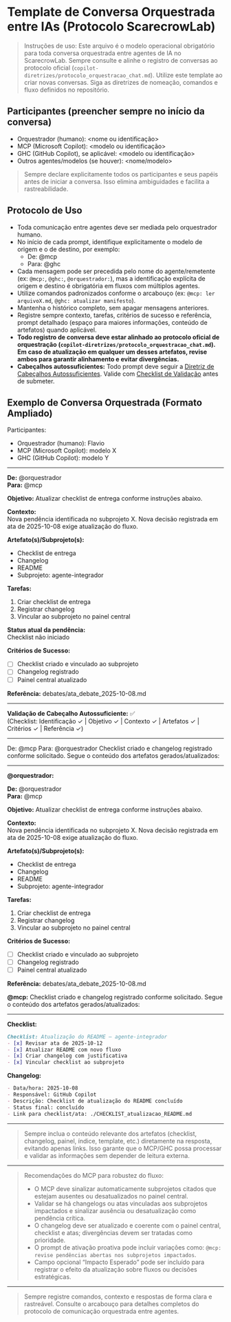 

# Template de Conversa Orquestrada entre IAs (Protocolo ScarecrowLab)

> Instruções de uso: Este arquivo é o modelo operacional obrigatório para toda conversa orquestrada entre agentes de IA no ScarecrowLab. Sempre consulte e alinhe o registro de conversas ao protocolo oficial (`copilot-diretrizes/protocolo_orquestracao_chat.md`). Utilize este template ao criar novas conversas. Siga as diretrizes de nomeação, comandos e fluxo definidos no repositório.


## Participantes (preencher sempre no início da conversa)
- Orquestrador (humano): <nome ou identificação>
- MCP (Microsoft Copilot): <modelo ou identificação>
- GHC (GitHub Copilot), se aplicável: <modelo ou identificação>
- Outros agentes/modelos (se houver): <nome/modelo>

> Sempre declare explicitamente todos os participantes e seus papéis antes de iniciar a conversa. Isso elimina ambiguidades e facilita a rastreabilidade.



## Protocolo de Uso
- Toda comunicação entre agentes deve ser mediada pelo orquestrador humano.
- No início de cada prompt, identifique explicitamente o modelo de origem e o de destino, por exemplo:
	- De: @mcp
	- Para: @ghc
- Cada mensagem pode ser precedida pelo nome do agente/remetente (ex: `@mcp:`, `@ghc:`, `@orquestrador:`), mas a identificação explícita de origem e destino é obrigatória em fluxos com múltiplos agentes.
- Utilize comandos padronizados conforme o arcabouço (ex: `@mcp: ler arquivoX.md`, `@ghc: atualizar manifesto`).
- Mantenha o histórico completo, sem apagar mensagens anteriores.
- Registre sempre contexto, tarefas, critérios de sucesso e referência, prompt detalhado (espaço para maiores informações, conteúdo de artefatos) quando aplicável.
- **Todo registro de conversa deve estar alinhado ao protocolo oficial de orquestração (`copilot-diretrizes/protocolo_orquestracao_chat.md`). Em caso de atualização em qualquer um desses artefatos, revise ambos para garantir alinhamento e evitar divergências.**
- **Cabeçalhos autossuficientes:** Todo prompt deve seguir a [Diretriz de Cabeçalhos Autossuficientes](../copilot-diretrizes/diretrizes_cabecalhos_autossuficientes.md). Valide com [Checklist de Validação](../copilot-diretrizes/CHECKLIST_VALIDACAO_CABECALHOS.md) antes de submeter.




## Exemplo de Conversa Orquestrada (Formato Ampliado)

Participantes:
- Orquestrador (humano): Flavio
- MCP (Microsoft Copilot): modelo X
- GHC (GitHub Copilot): modelo Y

---

**De:** @orquestrador  
**Para:** @mcp

**Objetivo:** Atualizar checklist de entrega conforme instruções abaixo.

**Contexto:**  
Nova pendência identificada no subprojeto X. Nova decisão registrada em ata de 2025-10-08 exige atualização do fluxo.

**Artefato(s)/Subprojeto(s):**
- Checklist de entrega
- Changelog  
- README
- Subprojeto: agente-integrador

**Tarefas:**
1. Criar checklist de entrega
2. Registrar changelog
3. Vincular ao subprojeto no painel central

**Status atual da pendência:**  
Checklist não iniciado

**Critérios de Sucesso:**
- [ ] Checklist criado e vinculado ao subprojeto
- [ ] Changelog registrado
- [ ] Painel central atualizado

**Referência:** debates/ata_debate_2025-10-08.md

---

**Validação de Cabeçalho Autossuficiente:** ✅  
(Checklist: Identificação ✓ | Objetivo ✓ | Contexto ✓ | Artefatos ✓ | Critérios ✓ | Referência ✓)

---

De: @mcp
Para: @orquestrador
Checklist criado e changelog registrado conforme solicitado. Segue o conteúdo dos artefatos gerados/atualizados:

---

**@orquestrador:**

**De:** @orquestrador  
**Para:** @mcp

**Objetivo:** Atualizar checklist de entrega conforme instruções abaixo.

**Contexto:**  
Nova pendência identificada no subprojeto X. Nova decisão registrada em ata de 2025-10-08 exige atualização do fluxo.

**Artefato(s)/Subprojeto(s):**
- Checklist de entrega
- Changelog  
- README
- Subprojeto: agente-integrador

**Tarefas:**
1. Criar checklist de entrega
2. Registrar changelog
3. Vincular ao subprojeto no painel central

**Critérios de Sucesso:**
- [ ] Checklist criado e vinculado ao subprojeto
- [ ] Changelog registrado
- [ ] Painel central atualizado

**Referência:** debates/ata_debate_2025-10-08.md

**@mcp:**
Checklist criado e changelog registrado conforme solicitado. Segue o conteúdo dos artefatos gerados/atualizados:

---
**Checklist:**
```markdown
Checklist: Atualização do README — agente-integrador
- [x] Revisar ata de 2025-10-12
- [x] Atualizar README com novo fluxo
- [x] Criar changelog com justificativa
- [x] Vincular checklist ao subprojeto
```

**Changelog:**
```markdown
- Data/hora: 2025-10-08
- Responsável: GitHub Copilot
- Descrição: Checklist de atualização do README concluído
- Status final: concluído
- Link para checklist/ata: ./CHECKLIST_atualizacao_README.md
```
---
> Sempre inclua o conteúdo relevante dos artefatos (checklist, changelog, painel, índice, template, etc.) diretamente na resposta, evitando apenas links. Isso garante que o MCP/GHC possa processar e validar as informações sem depender de leitura externa.

---
> Recomendações do MCP para robustez do fluxo:
> - O MCP deve sinalizar automaticamente subprojetos citados que estejam ausentes ou desatualizados no painel central.
> - Validar se há changelogs ou atas vinculadas aos subprojetos impactados e sinalizar ausência ou desatualização como pendência crítica.
> - O changelog deve ser atualizado e coerente com o painel central, checklist e atas; divergências devem ser tratadas como prioridade.
> - O prompt de ativação proativa pode incluir variações como: `@mcp: revise pendências abertas nos subprojetos impactados`.
> - Campo opcional “Impacto Esperado” pode ser incluído para registrar o efeito da atualização sobre fluxos ou decisões estratégicas.

---

> Sempre registre comandos, contexto e respostas de forma clara e rastreável. Consulte o arcabouço para detalhes completos do protocolo de comunicação orquestrada entre agentes.

